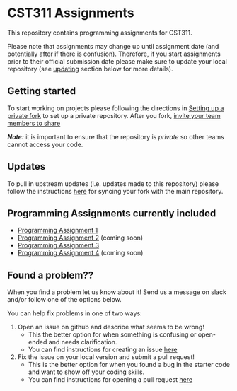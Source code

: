 # CST311 Assignments

This repository contains programming assignments for CST311.

Please note that assignments may change up until assignment date (and potentially after if there is confusion).
Therefore, if you start assignments prior to their official submission date please make sure to update your local repository (see [updating](#updating) section below for more details).

## Getting started

To start working on projects please following the directions in [Setting up a private fork](setting_up_a_private_fork.md) to set up a private repository.
After you fork, [invite your team members to share](https://docs.github.com/en/account-and-profile/setting-up-and-managing-your-personal-account-on-github/managing-access-to-your-personal-repositories/inviting-collaborators-to-a-personal-repository)

***Note:*** it is important to ensure that the repository is _private_ so other teams cannot access your code. 

## Updates

To pull in upstream updates (i.e. updates made to this repository) please  follow the instructions [here](https://docs.github.com/en/pull-requests/collaborating-with-pull-requests/working-with-forks/syncing-a-fork) for syncing your fork with the main repository.

## Programming Assignments currently included

- [Programming Assignment 1](PA1)
- [Programming Assignment 2](PA2) (coming soon)
- [Programming Assignment 3](PA3)
- [Programming Assignment 4](PA4) (coming soon)

## Found a problem??

When you find a problem let us know about it!
Send us a message on slack and/or follow one of the options below.

You can help fix problems in one of two ways:
1. Open an issue on github and describe what seems to be wrong!
   - This the better option for when something is confusing or open-ended and needs clarification.
   - You can find instructions for creating an issue [here](https://docs.github.com/en/issues/tracking-your-work-with-issues/creating-an-issue)
2. Fix the issue on your local version and submit a pull request!  
   - This is the better option for when you found a bug in the starter code and want to show off your coding skills.
   - You can find instructions for opening a pull request [here](https://docs.github.com/en/pull-requests/collaborating-with-pull-requests/proposing-changes-to-your-work-with-pull-requests/creating-a-pull-request)
